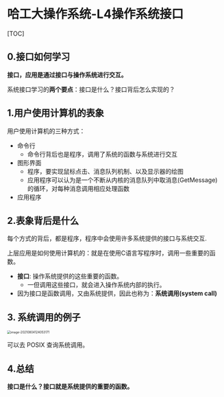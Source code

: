 # 哈工大操作系统-L4操作系统接口

[TOC]



## 0.接口如何学习

**接口，应用是通过接口与操作系统进行交互。**

系统接口学习的**两个要点**：接口是什么？接口背后怎么实现的？

## 1.用户使用计算机的表象

用户使用计算机的三种方式：

- 命令行
  - 命令行背后也是程序，调用了系统的函数与系统进行交互
- 图形界面
  - 程序，要实现鼠标点击、消息队列机制、以及显示器的绘图
  - 应用程序可以认为是一个不断从内核的消息队列中取消息(GetMessage)的循环，对每种消息调用相应处理函数
- 应用程序

## 2.表象背后是什么

每个方式的背后，都是程序，程序中会使用许多系统提供的接口与系统交互.

上层应用是如何使用计算机的：就是在使用C语言写程序时，调用一些重要的函数。

* **接口**: 操作系统提供的这些重要的函数。
  * 一但调用这些接口，就会进入操作系统内部的执行。
* 因为接口是函数调用，又由系统提供，因此也称为：**系统调用(system call)**

## 3. 系统调用的例子

<img src="E:\AAAAAAAuniPPT\4_1PPT\CSclass-OS(git)\学习笔记\${图片}\image-20210804124053171.png" alt="image-20210804124053171" style="zoom:50%;" />

可以去 POSIX 查询系统调用。

## 4.总结

**接口是什么？接口就是系统提供的重要的函数。**

